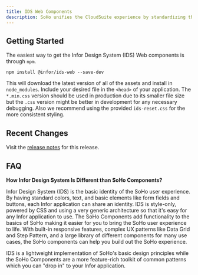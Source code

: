 ```yaml
---
title: IDS Web Components
description: SoHo unifies the CloudSuite experience by standardizing the universal design elements like colors, text, and buttons. Infor Design System is a simple CSS library to help implement SoHo design principles with easy-to-follow and easy-to-implement rules and code.
---
```


## Getting Started

The easiest way to get the Infor Design System (IDS) Web components is through `npm`.

```
npm install @infor/ids-web --save-dev
```

This will download the latest version of all of the assets and install in `node_modules`. Include your desired file in the `<head>` of your application. The `*.min.css` version should be used in production due to its smaller file size but the `.css` version might be better in development for any necessary debugging. Also we recommend using the provided `ids-reset.css` for the more consistent styling.

## Recent Changes

Visit the [release notes](./release-notes.html) for this release.

## FAQ

**How Infor Design System Is Different than SoHo Components?**

Infor Design System (IDS) is the basic identity of the SoHo user experience. By having standard colors, text, and basic elements like form fields and buttons, each Infor application can share an identity. IDS is style-only, powered by CSS and using a very generic architecture so that it's easy for any Infor application to use. The SoHo Components add functionality to the basics of SoHo making it easier for you to bring the SoHo user experience to life. With built-in responsive features, complex UX patterns like Data Grid and Step Pattern, and a large library of different components for many use cases, the SoHo components can help you build out the SoHo experience.

IDS is a lightweight implementation of SoHo's basic design principles while the SoHo Components are a more feature-rich toolkit of common patterns which you can "drop in" to your Infor application.
